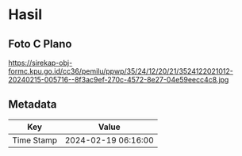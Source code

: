 # Hasil

## Foto C Plano

https://sirekap-obj-formc.kpu.go.id/cc36/pemilu/ppwp/35/24/12/20/21/3524122021012-20240215-005716--8f3ac9ef-270c-4572-8e27-04e59eecc4c8.jpg


## Metadata

| Key        | Value               |
| ---------- | ------------------- |
| Time Stamp | 2024-02-19 06:16:00 |



